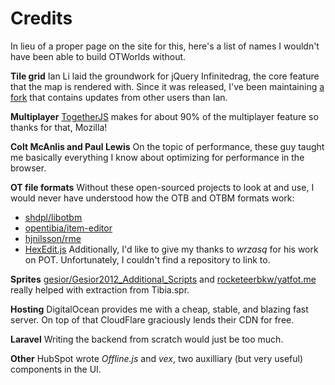 # Credits
In lieu of a proper page on the site for this, here's a list of names I wouldn't have been able to build OTWorlds without.

**Tile grid**
Ian Li laid the groundwork for jQuery Infinitedrag, the core feature that the map is rendered with. Since it was released, I've been maintaining [a fork](https://github.com/Sleavely/jquery-infinite-drag) that contains updates from other users than Ian.

**Multiplayer**
[TogetherJS](https://togetherjs.com/) makes for about 90% of the multiplayer feature so thanks for that, Mozilla!

**Colt McAnlis and Paul Lewis**
On the topic of performance, these guy taught me basically everything I know about optimizing for performance in the browser.

**OT file formats**
Without these open-sourced projects to look at and use, I would never have understood how the OTB and OTBM formats work:
- [shdpl/libotbm](https://github.com/shdpl/libotbm)
- [opentibia/item-editor](https://github.com/opentibia/item-editor)
- [hjnilsson/rme](https://github.com/hjnilsson/rme)
- [HexEdit.js](http://hexedit.duttke.de/)
Additionally, I'd like to give my thanks to *wrzasq* for his work on POT. Unfortunately, I couldn't find a repository to link to.

**Sprites**
[gesior/Gesior2012_Additional_Scripts](https://github.com/gesior/Gesior2012_Additional_Scripts) and [rocketeerbkw/yatfot.me](https://github.com/rocketeerbkw/yatfot.me/tree/master/yasde) really helped with extraction from Tibia.spr.

**Hosting**
DigitalOcean provides me with a cheap, stable, and blazing fast server. On top of that CloudFlare graciously lends their CDN for free.

**Laravel**
Writing the backend from scratch would just be too much.

**Other**
HubSpot wrote *Offline.js* and *vex*, two auxilliary (but very useful) components in the UI.